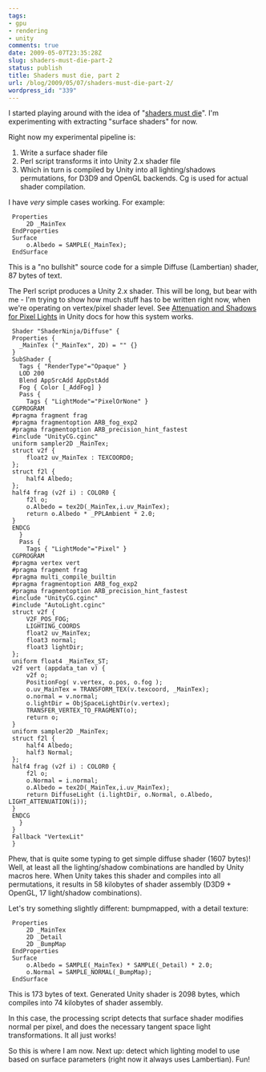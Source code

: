 ```yaml
---
tags:
- gpu
- rendering
- unity
comments: true
date: 2009-05-07T23:35:28Z
slug: shaders-must-die-part-2
status: publish
title: Shaders must die, part 2
url: /blog/2009/05/07/shaders-must-die-part-2/
wordpress_id: "339"
---
```


I started playing around with the idea of "[shaders must die](/blog/2009/05/05/shaders-must-die/)". I'm experimenting with extracting "surface shaders" for now.

Right now my experimental pipeline is:

  1. Write a surface shader file
  2. Perl script transforms it into Unity 2.x shader file
  3. Which in turn is compiled by Unity into all lighting/shadows permutations, for D3D9 and OpenGL backends. Cg is used for actual shader compilation.


I have _very_ simple cases working. For example: 


     Properties
         2D _MainTex
     EndProperties
     Surface
         o.Albedo = SAMPLE(_MainTex);
     EndSurface


This is a "no bullshit" source code for a simple Diffuse (Lambertian) shader, 87 bytes of text.

The Perl script produces a Unity 2.x shader. This will be long, but bear with me - I'm trying to show how much stuff has to be written right now, when we're operating on vertex/pixel shader level. See [Attenuation and Shadows for Pixel Lights](http://unity3d.com/support/documentation/Components/SL-Attenuation.html) in Unity docs for how this system works.


     Shader "ShaderNinja/Diffuse" {
     Properties {
       _MainTex ("_MainTex", 2D) = "" {}
     }
     SubShader {
       Tags { "RenderType"="Opaque" }
       LOD 200
       Blend AppSrcAdd AppDstAdd
       Fog { Color [_AddFog] }
       Pass {
         Tags { "LightMode"="PixelOrNone" }
     CGPROGRAM
     #pragma fragment frag
     #pragma fragmentoption ARB_fog_exp2
     #pragma fragmentoption ARB_precision_hint_fastest
     #include "UnityCG.cginc"
     uniform sampler2D _MainTex;
     struct v2f {
         float2 uv_MainTex : TEXCOORD0;
     };
     struct f2l {
         half4 Albedo;
     };
     half4 frag (v2f i) : COLOR0 {
         f2l o;
         o.Albedo = tex2D(_MainTex,i.uv_MainTex);
         return o.Albedo * _PPLAmbient * 2.0;
     }
     ENDCG
       }
       Pass {
         Tags { "LightMode"="Pixel" }
     CGPROGRAM
     #pragma vertex vert
     #pragma fragment frag
     #pragma multi_compile_builtin
     #pragma fragmentoption ARB_fog_exp2
     #pragma fragmentoption ARB_precision_hint_fastest
     #include "UnityCG.cginc"
     #include "AutoLight.cginc"
     struct v2f {
         V2F_POS_FOG;
         LIGHTING_COORDS
         float2 uv_MainTex;
         float3 normal;
         float3 lightDir;
     };
     uniform float4 _MainTex_ST;
     v2f vert (appdata_tan v) {
         v2f o;
         PositionFog( v.vertex, o.pos, o.fog );
         o.uv_MainTex = TRANSFORM_TEX(v.texcoord, _MainTex);
         o.normal = v.normal;
         o.lightDir = ObjSpaceLightDir(v.vertex);
         TRANSFER_VERTEX_TO_FRAGMENT(o);
         return o;
     }
     uniform sampler2D _MainTex;
     struct f2l {
         half4 Albedo;
         half3 Normal;
     };
     half4 frag (v2f i) : COLOR0 {
         f2l o;
         o.Normal = i.normal;
         o.Albedo = tex2D(_MainTex,i.uv_MainTex);
         return DiffuseLight (i.lightDir, o.Normal, o.Albedo, LIGHT_ATTENUATION(i));
     }
     ENDCG
       }
     }
     Fallback "VertexLit"
     }



Phew, that is quite some typing to get simple diffuse shader (1607 bytes)! Well, at least all the lighting/shadow combinations are handled by Unity macros here. When Unity takes this shader and compiles into all permutations, it results in 58 kilobytes of shader assembly (D3D9 + OpenGL, 17 light/shadow combinations).

Let's try something slightly different: bumpmapped, with a detail texture:


     Properties
         2D _MainTex
         2D _Detail
         2D _BumpMap
     EndProperties
     Surface
         o.Albedo = SAMPLE(_MainTex) * SAMPLE(_Detail) * 2.0;
         o.Normal = SAMPLE_NORMAL(_BumpMap);
     EndSurface
     


This is 173 bytes of text. Generated Unity shader is 2098 bytes, which compiles into 74 kilobytes of shader assembly.

In this case, the processing script detects that surface shader modifies normal per pixel, and does the necessary tangent space light transformations. It all just works!

So this is where I am now. Next up: detect which lighting model to use based on surface parameters (right now it always uses Lambertian). Fun!
